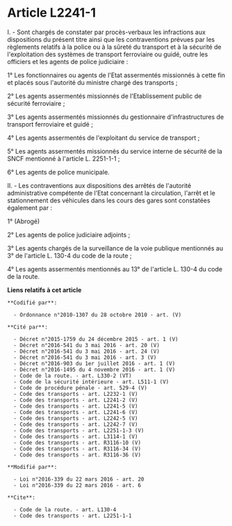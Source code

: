 # Article L2241-1

I. - Sont chargés de constater par procès-verbaux les infractions aux dispositions du présent titre ainsi que les
contraventions prévues par les règlements relatifs à la police ou à la sûreté du transport et à la sécurité de l'exploitation
des systèmes de transport ferroviaire ou guidé, outre les officiers et les agents de police judiciaire : 

1° Les fonctionnaires ou agents de l'Etat assermentés missionnés à cette fin et placés sous l'autorité du ministre chargé des
transports ; 

2° Les agents assermentés missionnés de l'Etablissement public de sécurité ferroviaire ; 

3° Les agents assermentés missionnés du gestionnaire d'infrastructures de transport ferroviaire et guidé ; 

4° Les agents assermentés de l'exploitant du service de transport ; 

5° Les agents assermentés missionnés du service interne de sécurité de la SNCF mentionné à l'article L. 2251-1-1 ;

6° Les agents de police municipale. 

II. - Les contraventions aux dispositions des arrêtés de l'autorité administrative compétente de l'Etat concernant la
circulation, l'arrêt et le stationnement des véhicules dans les cours des gares sont constatées également par : 

1° (Abrogé) 

2° Les agents de police judiciaire adjoints ; 

3° Les agents chargés de la surveillance de la voie publique mentionnés au 3° de l'article L. 130-4 du code de la route ; 

4° Les agents assermentés mentionnés au 13° de l'article L. 130-4 du code de la route.

**Liens relatifs à cet article**

	**Codifié par**:

	  - Ordonnance n°2010-1307 du 28 octobre 2010 - art. (V)

	**Cité par**:

	  - Décret n°2015-1759 du 24 décembre 2015 - art. 1 (V)
	  - Décret n°2016-541 du 3 mai 2016 - art. 20 (V)
	  - Décret n°2016-541 du 3 mai 2016 - art. 24 (V)
	  - Décret n°2016-541 du 3 mai 2016 - art. 3 (V)
	  - Décret n°2016-903 du 1er juillet 2016 - art. 1 (V)
	  - Décret n°2016-1495 du 4 novembre 2016 - art. 1 (V)
	  - Code de la route. - art. L330-2 (VT)
	  - Code de la sécurité intérieure - art. L511-1 (V)
	  - Code de procédure pénale - art. 529-4 (V)
	  - Code des transports - art. L2232-1 (V)
	  - Code des transports - art. L2241-2 (V)
	  - Code des transports - art. L2241-5 (V)
	  - Code des transports - art. L2241-6 (V)
	  - Code des transports - art. L2242-5 (V)
	  - Code des transports - art. L2242-7 (V)
	  - Code des transports - art. L2251-1-3 (V)
	  - Code des transports - art. L3114-1 (V)
	  - Code des transports - art. R3116-10 (V)
	  - Code des transports - art. R3116-34 (V)
	  - Code des transports - art. R3116-36 (V)

	**Modifié par**:

	  - Loi n°2016-339 du 22 mars 2016 - art. 20
	  - Loi n°2016-339 du 22 mars 2016 - art. 6

	**Cite**:

	  - Code de la route. - art. L130-4
	  - Code des transports - art. L2251-1-1
